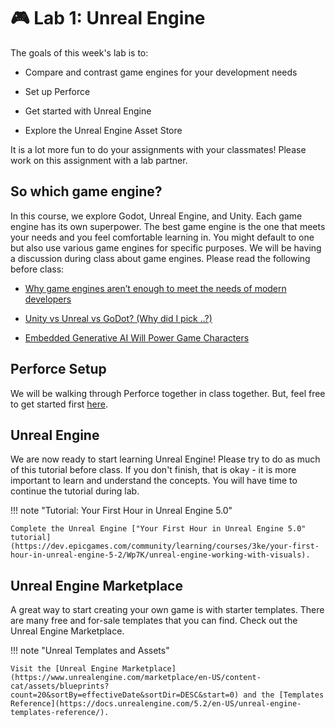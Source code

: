 # 🎮 Lab 1: Unreal Engine

The goals of this week's lab is to:

* Compare and contrast game engines for your development needs

* Set up Perforce 

* Get started with Unreal Engine

* Explore the Unreal Engine Asset Store

It is a lot more fun to do your assignments with your classmates! Please work on this assignment with a lab partner. 
## So which game engine?

In this course, we explore Godot, Unreal Engine, and Unity. Each game engine has its own superpower. The best game engine is the one that meets your needs and you feel comfortable learning in. You might default to one but also use various game engines for specific purposes. We will be having a discussion during class about game engines. Please read the following before class:

* [Why game engines aren’t enough to meet the needs of modern developers](https://techcrunch.com/sponsor/unity/why-game-engines-arent-enough-to-meet-the-needs-of-modern-developers/)

* [Unity vs Unreal vs GoDot? (Why did I pick ..?)](https://www.youtube.com/watch?v=zI0NAiYfaH0&list=LL&index=22&ab_channel=JasonWeimann)

* [Embedded Generative AI Will Power Game Characters](https://spectrum.ieee.org/generative-game-ai#toggle-gdpr)

## Perforce Setup

We will be walking through Perforce together in class together. But, feel free to get started first [here](https://docs.google.com/document/d/1XGa5oCsxEOub3HmCulPOLt7udbcNJm_WvMSjznOUZvc/edit).

## Unreal Engine

We are now ready to start learning Unreal Engine! Please try to do as much of this tutorial before class. If you don't finish, that is okay - it is more important to learn and understand the concepts. You will have time to continue the tutorial during lab.

!!! note "Tutorial: Your First Hour in Unreal Engine 5.0"

    Complete the Unreal Engine ["Your First Hour in Unreal Engine 5.0" tutorial](https://dev.epicgames.com/community/learning/courses/3ke/your-first-hour-in-unreal-engine-5-2/Wp7K/unreal-engine-working-with-visuals).

## Unreal Engine Marketplace

A great way to start creating your own game is with starter templates. There are many free and for-sale templates that you can find. Check out the Unreal Engine Marketplace.

!!! note "Unreal Templates and Assets"

    Visit the [Unreal Engine Marketplace](https://www.unrealengine.com/marketplace/en-US/content-cat/assets/blueprints?count=20&sortBy=effectiveDate&sortDir=DESC&start=0) and the [Templates Reference](https://docs.unrealengine.com/5.2/en-US/unreal-engine-templates-reference/).